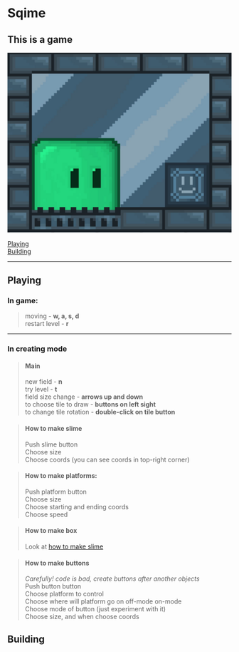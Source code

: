 # Sqime
## This is a game
![pic](images/ForREADME/img.png)

[Playing](#playing) \
[Building](#building)

---
## Playing
### In game:
>moving - <b>w, a, s, d</b> \
restart level - <b>r</b> 
---
### In creating mode
> #### Main
> new field - <b>n</b> \
> try level - <b>t</b> \
> field size change - <b>arrows up and down</b> \
> to choose tile to draw - <b>buttons on left sight</b> \
> to change tile rotation - <b>double-click on tile button</b> 

> #### How to make slime
> Push slime button \
> Choose size \
> Choose coords (you can see coords in top-right corner)

> #### How to make platforms:
> Push platform button \
> Choose size \
> Choose starting and ending coords \
> Choose speed

> #### How to make box
> Look at [how to make slime](#how-to-make-slime)

> #### How to make buttons
> <i>Carefully! code is bad, create buttons after another objects</i> \
> Push button button \
> Choose platform to control \
> Choose where will platform go on off-mode on-mode \
> Choose mode of button (just experiment with it) \
> Choose size, and when choose coords
## Building

## 